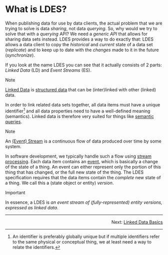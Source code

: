 # What is LDES?
When publishing data for use by data clients, the actual problem that we are trying to solve is data _sharing_, not data _querying_. So, why would we try to solve that with a _querying_ API? We need a _generic API_ that allows for sharing data sets instead. LDES provides a way to do exactly that: LDES allows a data client to copy the _historical_ and _current_ state of a data set (*replicate*) and to keep up to date with the _changes_ made to it in the future (*synchronize*).

If you look at the name LDES you can see that it actually consists of 2 parts: _Linked Data_ (LD) and _Event Streams_ (ES).

> [!NOTE]
> [Linked Data](https://en.wikipedia.org/wiki/Linked_data) is [structured data](https://www.ibm.com/think/topics/structured-vs-unstructured-data) that can be (inter)linked with other (linked) data.

In order to link related data sets together, all data items must have a unique identifier[^1] and all data properties need to have a well-defined meaning (semantics). Linked data is therefore very suited for things like [semantic queries](https://en.wikipedia.org/wiki/Semantic_query).

[^1]: An identifier is preferably globally unique but if multiple identifiers refer to the same physical or conceptual thing, we at least need a way to relate the identifiers.

> [!NOTE]
> An [(Event) Stream](https://en.wikipedia.org/wiki/Stream_(computing)) is a continuous flow of data produced over time by some system.

In software development, we typically handle such a flow using [stream processing](https://en.wikipedia.org/wiki/Stream_processing). Each data item contains an [event](https://en.wikipedia.org/wiki/Event_(computing)), which is basically a change of the state of a thing. An event can either represent only the portion of this thing that has changed, or the full new state of the thing. The LDES specification requires that the data items contain the _complete_ new state of a thing. We call this a (state object or entity) _version_.

> [!IMPORTANT]
> In essence, a LDES is _an event stream of (fully-represented) entity versions, expressed as linked data_.

---
<p align="right">Next: <a href="C-linked-data-basics.md">Linked Data Basics</a></p>
